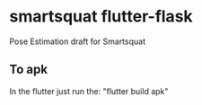 # smartsquat flutter-flask

Pose Estimation draft for Smartsquat

## To apk
In the flutter just run the:
"flutter build apk"
